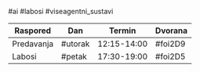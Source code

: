 #ai #labosi #viseagentni_sustavi 


| Raspored   | Dan     | Termin      | Dvorana |
| ---------- | ------- | ----------- | ------- |
| Predavanja | #utorak | 12:15-14:00 | #foi2D9 |
| Labosi     | #petak  | 17:30-19:00 | #foi2D5         |
